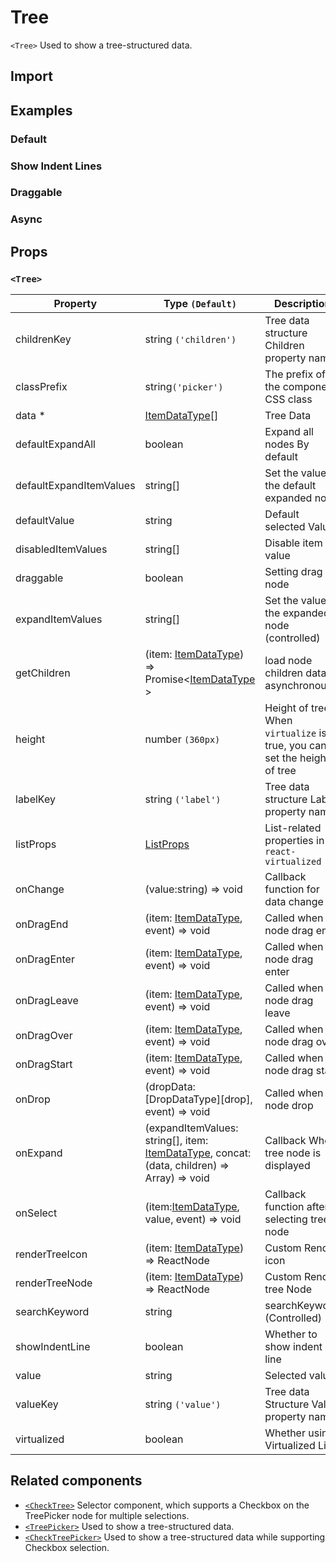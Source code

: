 # Tree

`<Tree>` Used to show a tree-structured data.

## Import

<!--{include:(components/tree/fragments/import.md)}-->

## Examples

### Default

<!--{include:`basic.md`}-->

### Show Indent Lines

<!--{include:`show-indent-line.md`}-->

### Draggable

<!--{include:`draggable.md`}-->

### Async

<!--{include:`async.md`}-->

## Props

### `<Tree>`

| Property                | Type `(Default)`                                                                                   | Description                                                               |
| ----------------------- | -------------------------------------------------------------------------------------------------- | ------------------------------------------------------------------------- |
| childrenKey             | string `('children')`                                                                              | Tree data structure Children property name                                |
| classPrefix             | string`('picker')`                                                                                 | The prefix of the component CSS class                                     |
| data \*                 | [ItemDataType][item][]                                                                             | Tree Data                                                                 |
| defaultExpandAll        | boolean                                                                                            | Expand all nodes By default                                               |
| defaultExpandItemValues | string[]                                                                                           | Set the value of the default expanded node                                |
| defaultValue            | string                                                                                             | Default selected Value                                                    |
| disabledItemValues      | string[]                                                                                           | Disable item by value                                                     |
| draggable               | boolean                                                                                            | Setting drag node                                                         |
| expandItemValues        | string[]                                                                                           | Set the value of the expanded node (controlled)                           |
| getChildren             | (item: [ItemDataType][item]) => Promise&lt;[ItemDataType][item] &gt;                               | load node children data asynchronously                                    |
| height                  | number `(360px)`                                                                                   | Height of tree. When `virtualize` is true, you can set the height of tree |
| labelKey                | string `('label')`                                                                                 | Tree data structure Label property name                                   |
| listProps               | [ListProps][listprops]                                                                             | List-related properties in `react-virtualized`                            |
| onChange                | (value:string) => void                                                                             | Callback function for data change                                         |
| onDragEnd               | (item: [ItemDataType][item], event) => void                                                        | Called when node drag end                                                 |
| onDragEnter             | (item: [ItemDataType][item], event) => void                                                        | Called when node drag enter                                               |
| onDragLeave             | (item: [ItemDataType][item], event) => void                                                        | Called when node drag leave                                               |
| onDragOver              | (item: [ItemDataType][item], event) => void                                                        | Called when node drag over                                                |
| onDragStart             | (item: [ItemDataType][item], event) => void                                                        | Called when node drag start                                               |
| onDrop                  | (dropData: [DropDataType][drop], event) => void                                                    | Called when node drop                                                     |
| onExpand                | (expandItemValues: string[], item: [ItemDataType][item], concat:(data, children) => Array) => void | Callback When tree node is displayed                                      |
| onSelect                | (item:[ItemDataType][item], value, event) => void                                                  | Callback function after selecting tree node                               |
| renderTreeIcon          | (item: [ItemDataType][item]) => ReactNode                                                          | Custom Render icon                                                        |
| renderTreeNode          | (item: [ItemDataType][item]) => ReactNode                                                          | Custom Render tree Node                                                   |
| searchKeyword           | string                                                                                             | searchKeyword (Controlled)                                                |
| showIndentLine          | boolean                                                                                            | Whether to show indent line                                               |
| value                   | string                                                                                             | Selected value                                                            |
| valueKey                | string `('value')`                                                                                 | Tree data Structure Value property name                                   |
| virtualized             | boolean                                                                                            | Whether using Virtualized List                                            |

<!--{include:(_common/types/item-data-type.md)}-->
<!--{include:(components/tree/fragments/drop-data-type.md)}-->

## Related components

- [`<CheckTree>`](/components/check-tree) Selector component, which supports a Checkbox on the TreePicker node for multiple selections.
- [`<TreePicker>`](/components/tree-picker) Used to show a tree-structured data.
- [`<CheckTreePicker>`](/components/check-tree-picker) Used to show a tree-structured data while supporting Checkbox selection.

[listprops]: https://github.com/bvaughn/react-virtualized/blob/master/docs/List.md#prop-types
[item]: #code-ts-item-data-type-code
